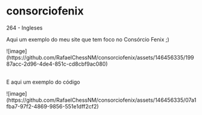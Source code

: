 # consorciofenix
264 - Ingleses
<p>Aqui um exemplo do meu site que tem foco no Consórcio Fenix ;)</p>
![image](https://github.com/RafaelChessNM/consorciofenix/assets/146456335/19987acc-2d96-4de4-851c-cd8cbf9ac080)
<br>
<br>
<p>E aqui um exemplo do código</p>
![image](https://github.com/RafaelChessNM/consorciofenix/assets/146456335/07a1fba7-97f2-4869-9856-551e1dff2cf2)
